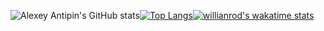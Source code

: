 ![Alexey Antipin's GitHub stats](https://github-readme-stats.vercel.app/api?username=scottyfionnghall&show_icons=true&theme=dracula)[![Top Langs](https://github-readme-stats.vercel.app/api/top-langs/?username=scottyfionnghall&theme=dracula&layout=compact)](https://github.com/anuraghazra/github-readme-stats)[![willianrod's wakatime stats](https://github-readme-stats.vercel.app/api/wakatime?username=@scottyfionnghall)](https://github.com/anuraghazra/github-readme-stats)
